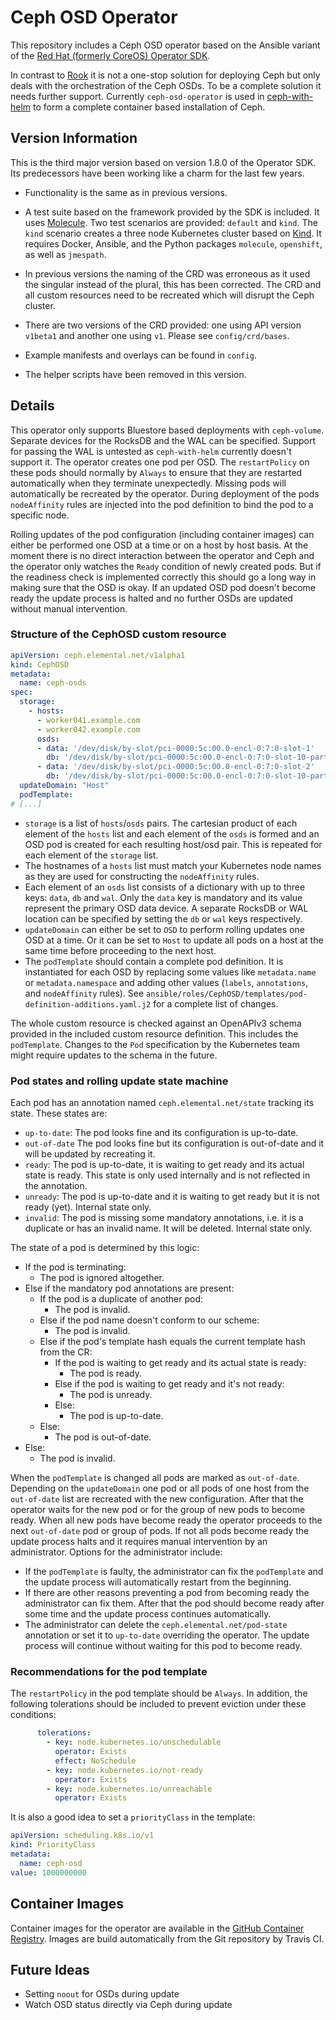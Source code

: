 # Ceph OSD Operator

This repository includes a Ceph OSD operator based on the Ansible variant of the
[Red Hat (formerly CoreOS) Operator SDK](https://github.com/operator-framework/operator-sdk).

In contrast to [Rook](https://github.com/rook/rook) it is not a one-stop solution for deploying Ceph but only deals
with the orchestration of the Ceph OSDs. To be a complete solution it needs further support. Currently 
`ceph-osd-operator` is used in [ceph-with-helm](https://github.com/elemental-lf/ceph-with-helm) to form a complete
container based installation of Ceph.

## Version Information

This is the third major version based on version 1.8.0 of the Operator SDK. Its predecessors have been working
like a charm for the last few years.

* Functionality is the same as in previous versions.

* A test suite based on the framework provided by the SDK is included. It uses
  [Molecule](https://molecule.readthedocs.io/en/stable/). Two test scenarios are provided: `default` and `kind`.
  The `kind` scenario creates a three node Kubernetes cluster based on [Kind](https://github.com/kubernetes-sigs/kind).
  It requires Docker, Ansible, and the Python packages `molecule`, `openshift`, as well as `jmespath`.

* In previous versions the naming of the CRD was erroneous as it used the singular instead of the plural, this has 
  been corrected. The CRD and all custom resources need to be recreated which will disrupt the Ceph cluster.
  
* There are two versions of the CRD provided: one using API version `v1beta1` and another one using `v1`. Please
  see `config/crd/bases`.

* Example manifests and overlays can be found in `config`.

* The helper scripts have been removed in this version.

## Details

This operator only supports Bluestore based deployments with `ceph-volume`. Separate devices for the RocksDB and 
the WAL can be specified. Support for passing the WAL is untested as `ceph-with-helm` currently doesn't support it.
The operator creates one pod per OSD. The `restartPolicy` on these pods should normally by `Always` to ensure that
they are restarted automatically when they terminate unexpectedly. Missing pods will automatically be recreated by 
the operator. During deployment of the pods `nodeAffinity` rules are injected into the pod definition to bind the pod
to a specific node.

Rolling updates of the pod configuration (including container images) can either be performed one OSD at a time or 
on a host by host basis. At the moment there is no direct interaction between the operator and Ceph and the operator
only watches the `Ready` condition of newly created pods. But if the readiness check is implemented correctly
this should go a long way in making sure that the OSD is okay. If an updated OSD pod doesn't become ready the update
process is halted and no further OSDs are updated without manual intervention.

### Structure of the CephOSD custom resource

```yaml
apiVersion: ceph.elemental.net/v1alpha1
kind: CephOSD
metadata:
  name: ceph-osds
spec:
  storage:
    - hosts:
      - worker041.example.com
      - worker042.example.com
      osds:
      - data: '/dev/disk/by-slot/pci-0000:5c:00.0-encl-0:7:0-slot-1'
        db: '/dev/disk/by-slot/pci-0000:5c:00.0-encl-0:7:0-slot-10-part1'
      - data: '/dev/disk/by-slot/pci-0000:5c:00.0-encl-0:7:0-slot-2'
        db: '/dev/disk/by-slot/pci-0000:5c:00.0-encl-0:7:0-slot-10-part2'
  updateDomain: "Host"
  podTemplate:
# [...]
```

* `storage` is a list of `hosts`/`osds` pairs. The cartesian product of each element of the `hosts` list and each
  element of the `osds` is formed and an OSD pod is created for each resulting host/osd pair. This is repeated for
  each element of the `storage` list.
* The hostnames of a `hosts` list must match your Kubernetes node names as they are used for constructing the 
  `nodeAffinity` rules.
* Each element of an `osds` list consists of a dictionary with up to three keys: `data`, `db` and `wal`. Only the `data`
  key is mandatory and its value represent the primary OSD data device. A separate RocksDB or WAL location can be
  specified by setting the `db` or `wal` keys respectively.
* `updateDomain` can either be set to `OSD` to perform rolling updates one OSD at a time. Or it can be set to `Host`
  to update all pods on a host at the same time before proceeding to the next host.
* The `podTemplate` should contain a complete pod definition. It is instantiated for each OSD by replacing some values
  like `metadata.name` or `metadata.namespace` and adding other values (`labels`, `annotations`, and `nodeAffinity` 
  rules). See `ansible/roles/CephOSD/templates/pod-definition-additions.yaml.j2` for a complete list of changes.
  
The whole custom resource is checked against an OpenAPIv3 schema provided in the included custom resource definition.
This includes the `podTemplate`. Changes to the `Pod` specification by the Kubernetes team might require updates
to the schema in the future.

### Pod states and rolling update state machine

Each pod has an annotation named `ceph.elemental.net/state` tracking its state. These states are:

* `up-to-date`: The pod looks fine and its configuration is up-to-date.
* `out-of-date` The pod looks fine but its configuration is out-of-date and it will be updated by recreating it.
* `ready`: The pod is up-to-date, it is waiting to get ready and its actual state is ready. This state is only
  used internally and is not reflected in the annotation.
* `unready`: The pod is up-to-date and it is waiting to get ready but it is not ready (yet). Internal state only.
* `invalid`: The pod is missing some mandatory annotations, i.e. it is a duplicate or has an invalid name. 
  It will be deleted. Internal state only.

The state of a pod is determined by this logic:

* If the pod is terminating:
    * The pod is ignored altogether.
* Else if the mandatory pod annotations are present:
    * If the pod is a duplicate of another pod:
        * The pod is invalid.
    * Else if the pod name doesn't conform to our scheme:
        * The pod is invalid.
    * Else if the pod's template hash equals the current template hash from the CR:
        * If the pod is waiting to get ready and its actual state is ready:
            * The pod is ready.
        * Else if the pod is waiting to get ready and it's not ready:
            * The pod is unready.
        * Else:
            * The pod is up-to-date.
    * Else:
        * The pod is out-of-date.
* Else:
    * The pod is invalid.

When the `podTemplate` is changed all pods are marked as `out-of-date`. Depending on the `updateDomain` one pod 
or all pods of one host from the `out-of-date` list are recreated with the new configuration. After that the
operator waits for the new pod or for the group of new pods to become ready. When all new pods have become ready the
operator proceeds to the next `out-of-date` pod or group of pods. If not all pods become ready the update process
halts and it requires manual intervention by an administrator. Options for the administrator include:

* If the `podTemplate` is faulty, the administrator can fix the `podTemplate` and the update process will 
  automatically restart from the beginning.
* If there are other reasons preventing a pod from becoming ready the administrator can fix them. After that the pod 
  should become ready after some time and the update process continues automatically.
* The administrator can delete the `ceph.elemental.net/pod-state` annotation or set it to `up-to-date` overriding the
  operator. The update process will continue without waiting for this pod to become ready. 
 
### Recommendations for the pod template

The `restartPolicy` in the pod template should be `Always`. In addition, the following tolerations should be included
to prevent eviction under these conditions:

```yaml
      tolerations:
        - key: node.kubernetes.io/unschedulable
          operator: Exists
          effect: NoSchedule
        - key: node.kubernetes.io/not-ready
          operator: Exists
        - key: node.kubernetes.io/unreachable
          operator: Exists
```

It is also a good idea to set a `priorityClass` in the template:
  
```yaml
apiVersion: scheduling.k8s.io/v1
kind: PriorityClass
metadata:
  name: ceph-osd
value: 1000000000

```
  
## Container Images

Container images for the operator are available in the
[GitHub Container Registry](https://github.com/elemental-lf/ceph-osd-operator/pkgs/container/ceph-osd-operator).
Images are build automatically from the Git repository by Travis CI.

## Future Ideas

* Setting `noout` for OSDs during update
* Watch OSD status directly via Ceph during update
